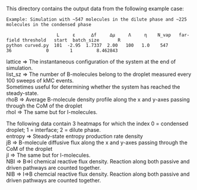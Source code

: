 This directory contains the output data from the following example case:
```
Example: Simulation with ~547 molecules in the dilute phase and ~225 molecules in the condensed phase

                   L     ε      ∆f     ∆µ     Λ     η    N_vap   far-field threshold   start  batch_size       R
python curved.py  101  -2.95  1.7337  2.00   100   1.0    547             36             0        1         8.462843
```

lattice => The instantaneous configuration of the system at the end of simulation.<br />
list_sz => The number of B-molecules belong to the droplet measured every 100 sweeps of kMC events.<br />
           Sometimes useful for determining whether the system has reached the steady-state.<br />
rhoB => Average B-molecule density profile along the x and y-axes passing through the CoM of the droplet<br />
rhoI => The same but for I-molecules.<br />

The following data contain 3 heatmaps for which the index 0 = condensed droplet; 1 = interface; 2 = dilute phase.<br />
entropy => Steady-state entropy production rate density<br />
jB  => B-molecule diffusive flux along the x and y-axes passing through the CoM of the droplet<br />
jI  => The same but for I-molecules.<br />
NBI => B=>I chemical reactive flux density. Reaction along both passive and driven pathways are counted together.<br />
NIB => I=>B chemcial reactive flux density. Reaction along both passive and driven pathways are counted together.<br />


